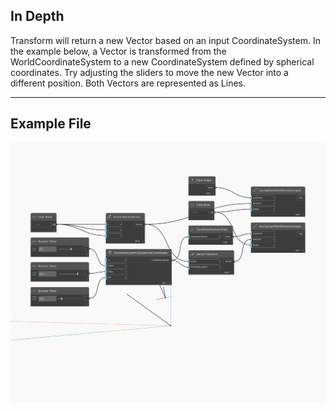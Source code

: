 ## In Depth
Transform will return a new Vector based on an input CoordinateSystem. In the example below, a Vector is transformed from the WorldCoordinateSystem to a new CoordinateSystem defined by spherical coordinates. Try adjusting the sliders to move the new Vector into a different position. Both Vectors are represented as Lines.
___
## Example File

![Transform](./Autodesk.DesignScript.Geometry.Vector.Transform_img.jpg)

